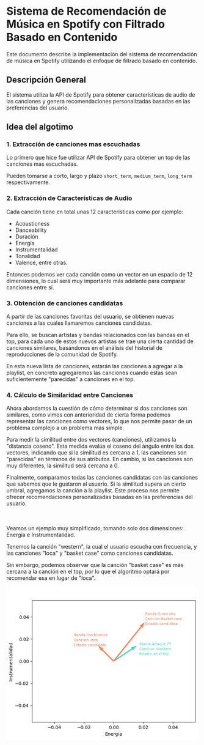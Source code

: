 # Sistema de Recomendación de Música en Spotify con Filtrado Basado en Contenido

Este documento describe la implementación del sistema de recomendación de música en Spotify utilizando el enfoque de filtrado basado en contenido.

## Descripción General

El sistema utiliza la API de Spotify para obtener características de audio de las canciones y genera recomendaciones personalizadas basadas en las preferencias del usuario.


## Idea del algotimo

### 1. Extracción de canciones mas escuchadas

Lo primero que hice fue utilizar API de Spotify para obtener un top de las canciones mas escuchadas.

Pueden tomarse a corto, largo y plazo `short_term`, `medium_term`, `long_term` respectivamente.


### 2. Extracción de Características de Audio

Cada canción tiene en total unas 12 caracteristicas como por ejemplo:

- Acousticness
- Danceability
- Duración
- Energía
- Instrumentalidad
- Tonalidad
- Valence, entre otras.

Entonces podemos ver cada canción como un vector en un espacio de 12 dimensiones, lo cual será muy importante más adelante para comparar canciones entre sí.


### 3. Obtención de canciones candidatas

A partir de las canciones favoritas del usuario, se obtienen nuevas canciones a las cuales llamaremos canciones candidatas.

Para ello, se buscan artistas y bandas relacionados con las bandas en el top, para cada uno de estos nuevos artistas se trae una cierta cantidad de canciones similares, basándonos en el análisis del historial de reproducciones de la comunidad de Spotify.

En esta nueva lista de canciones, estarán las canciones a agregar a la playlist, en concreto agregaremos las canciones cuando estas sean suficientemente "parecidas" a canciones en el top.


### 4. Cálculo de Similaridad entre Canciones

Ahora abordamos la cuestión de cómo determinar si dos canciones son similares, 
como vimos con anterioridad de cierta forma podemos representar las canciones como vectores, lo que 
nos permite pasar de un problema complejo a un problema mas simple.

Para medir la similitud entre dos vectores (canciones), utilizamos la "distancia coseno". Esta medida evalúa el coseno del ángulo entre los dos vectores, indicando que si la similitud es cercana a 1, las canciones son "parecidas" en términos de sus atributos. En cambio, si las canciones son muy diferentes, la similitud será cercana a 0.

Finalmente, comparamos todas las canciones candidatas con las canciones que sabemos que le gustaron al usuario. Si la similitud supera un cierto umbral, agregamos la canción a la playlist. Este proceso nos permite ofrecer recomendaciones personalizadas basadas en las preferencias del usuario.


<br>
<br>
Veamos un ejemplo muy simplificado, tomando solo dos dimensiones: Energía e Instrumentalidad.

Tenemos la canción "western", la cual el usuario escucha con frecuencia, y las canciones "loca" y "basket case" como canciones candidatas.

Sin embargo, podemos observar que la canción "basket case" es más cercana a la canción en el top, por lo que el algoritmo optará por recomendar esa en lugar de "loca".



![img_2.png](asserts/img/img_2.png)
